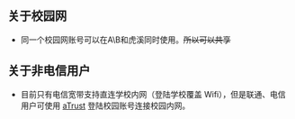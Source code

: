 ## 关于校园网
- 同一个校园网账号可以在A\B和虎溪同时使用。~~所以可以共享~~
## 关于非电信用户
- 目前只有电信宽带支持直连学校内网（登陆学校覆盖 Wifi），但是联通、电信用户可使用 [aTrust](https://atrust.cqu.edu.cn) 登陆校园账号连接校园内网。